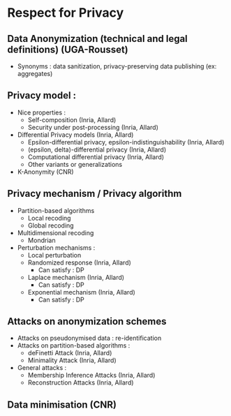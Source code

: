 # Respect for Privacy

## Data Anonymization (technical and legal definitions) (UGA-Rousset)
- Synonyms : data sanitization, privacy-preserving data publishing (ex: aggregates)

## Privacy model :
- Nice properties : 
    -  Self-composition (Inria, Allard)
    -  Security under post-processing (Inria, Allard)
- Differential Privacy models (Inria, Allard)
    - Epsilon-differential privacy, epsilon-indistinguishability (Inria, Allard)
    - (epsilon, delta)-differential privacy (Inria, Allard)
    - Computational differential privacy (Inria, Allard)
    - Other variants or generalizations
- K-Anonymity (CNR)
## Privacy mechanism / Privacy algorithm
- Partition-based algorithms 
    - Local recoding
    - Global recoding
- Multidimensional recoding
    - Mondrian
- Perturbation mechanisms :
    - Local perturbation 
    - Randomized response (Inria, Allard)
        - Can satisfy : DP  
    - Laplace mechanism (Inria, Allard) 
        - Can satisfy : DP
    - Exponential mechanism (Inria, Allard)
        - Can satisfy : DP

## Attacks on anonymization schemes
- Attacks on pseudonymised data : re-identification 
- Attacks on partition-based algorithms : 
    - deFinetti Attack (Inria, Allard)
    - Minimality Attack (Inria, Allard)
- General attacks : 
    - Membership Inference Attacks (Inria, Allard)
    - Reconstruction Attacks (Inria, Allard)

## Data minimisation (CNR)
